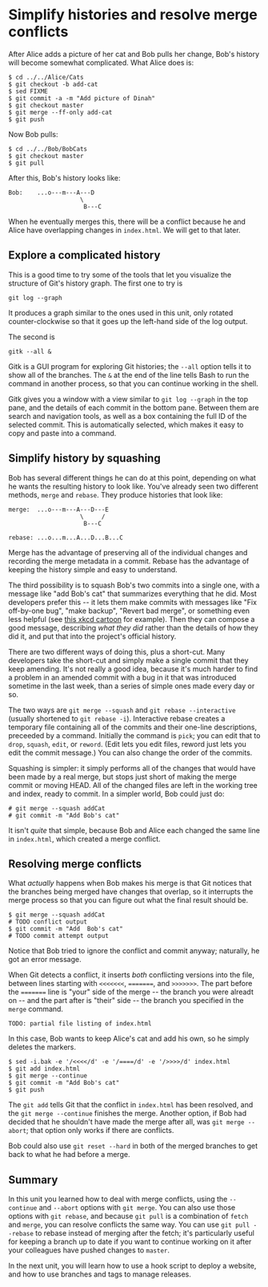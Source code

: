 # Simplify histories and resolve merge conflicts

After Alice adds a picture of her cat and Bob pulls her change, Bob's history
will become somewhat complicated.  What Alice does is:

```
$ cd ../../Alice/Cats
$ git checkout -b add-cat
$ sed FIXME
$ git commit -a -m "Add picture of Dinah"
$ git checkout master
$ git merge --ff-only add-cat
$ git push
```

Now Bob pulls:

```
$ cd ../../Bob/BobCats
$ git checkout master
$ git pull
```

After this, Bob's history looks like:

```
Bob:    ...o---m---A---D
                    \
                     B---C
```

When he eventually merges this, there will be a conflict because he and Alice
have overlapping changes in `index.html`.  We will get to that later.

## Explore a complicated history

This is a good time to try some of the tools that let you visualize the
structure of Git's history graph.  The first one to try is

```
git log --graph
```

It produces a graph similar to the ones used in this unit, only rotated
counter-clockwise so that it goes up the left-hand side of the log output.

The second is 

```
gitk --all &
```

Gitk is a GUI program for exploring Git histories; the `--all` option tells it
to show all of the branches.  The `&` at the end of the line tells Bash to run
the command in another process, so that you can continue working in the shell.

Gitk gives you a window with a view similar to `git log --graph` in the top
pane, and the details of each commit in the bottom pane.  Between them are
search and navigation tools, as well as a box containing the full ID of the
selected commit.  This is automatically selected, which makes it easy to copy
and paste into a command.

## Simplify history by squashing

Bob has several different things he can do at this point, depending on what he
wants the resulting history to look like.  You've already seen two different
methods, `merge` and `rebase`.  They produce histories that look like:

``` 
merge:  ...o---m---A---D---E
                    \     /
                     B---C

rebase: ...o...m...A...D...B...C
```

Merge has the advantage of preserving all of the individual changes and
recording the merge metadata in a commit.  Rebase has the advantage of keeping
the history simple and easy to understand.

The third possibility is to squash Bob's two commits into a single one, with a
message like "add Bob's cat" that summarizes everything that he did.  Most
developers prefer this -- it lets them make commits with messages like "Fix
off-by-one bug", "make backup", "Revert bad merge", or something even less
helpful (see [this xkcd cartoon](https://xkcd.com/1296/) for example).  Then
they can compose a good message, describing *what they did* rather than the
details of how they did it, and put that into the project's official history.

There are two different ways of doing this, plus a short-cut.  Many developers
take the short-cut and simply make a single commit that they keep amending.
It's not really a good idea, because it's much harder to find a problem in an
amended commit with a bug in it that was introduced sometime in the last week,
than a series of simple ones made every day or so.

The two ways are `git merge --squash` and `git rebase --interactive` (usually
shortened to `git rebase -i`).  Interactive rebase creates a temporary file
containing all of the commits and their one-line descriptions, preceeded by a
command.  Initially the command is `pick`; you can edit that to `drop`,
`squash`, `edit`, or `reword`.  (Edit lets you edit files, reword just lets
you edit the commit message.)  You can also change the order of the commits.

Squashing is simpler:  it simply performs all of the changes that would have
been made by a real merge, but stops just short of making the merge commit or
moving HEAD.  All of the changed files are left in the working tree and index,
ready to commit.  In a simpler world, Bob could just do:

```
# git merge --squash addCat
# git commit -m "Add Bob's cat"
```

It isn't *quite* that simple, because Bob and Alice each changed the same line
in `index.html`, which created a merge conflict.


## Resolving merge conflicts

What *actually* happens when Bob makes his merge is that Git notices that the
branches being merged have changes that overlap, so it interrupts the merge
process so that you can figure out what the final result should be.

```
$ git merge --squash addCat
# TODO conflict output
$ git commit -m "Add  Bob's cat"
# TODO commit attempt output
```

Notice that Bob tried to ignore the conflict and commit anyway; naturally, he
got an error message.

When Git detects a conflict, it inserts *both* conflicting versions into the
file, between lines starting with `<<<<<<<`, `=======`, and `>>>>>>>`.  The
part before the `=======` line is "your" side of the merge -- the branch
you were alreadt on -- and the part after is "their" side -- the branch you
specified in the `merge` command.

```
TODO: partial file listing of index.html
```

In this case, Bob wants to keep Alice's cat and add his own, so he simply
deletes the markers.

```
$ sed -i.bak -e '/<<<</d' -e '/====/d' -e '/>>>>/d' index.html
$ git add index.html
$ git merge --continue
$ git commit -m "Add Bob's cat"
$ git push
```

The `git add` tells Git that the conflict in `index.html` has been resolved,
and the `git merge --continue` finishes the merge.  Another option, if Bob had
decided that he shouldn't have made the merge after all, was `git merge
--abort`; that option only works if there are conflicts.

Bob could also use `git reset --hard` in both of the merged branches to get back
to what he had before a merge.

<!-- FIXME discuss merge tools -->

## Summary

In this unit you learned how to deal with merge conflicts, using the
`--continue` and `--abort` options with `git merge`.  You can also use those
options with `git rebase`, and because `git pull` is a combination of `fetch`
and `merge`, you can resolve conflicts the same way.  You can use `git pull
--rebase` to rebase instead of merging after the fetch; it's particularly
useful for keeping a branch up to date if you want to continue working on it
after your colleagues have pushed changes to `master`.

In the next unit, you will learn how to use a hook script to deploy a website,
and how to use branches and tags to manage releases.
